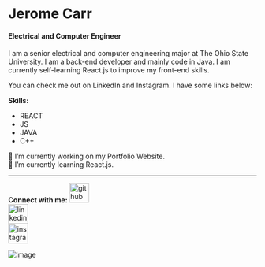 # Jerome Carr
#### Electrical and Computer Engineer  
I am a senior electrical and computer engineering major at The Ohio State University. I am a back-end developer and mainly code in Java. I am currently self-learning React.js to improve my front-end skills. 

You can check me out on LinkedIn and Instagram. I have some links below:

**Skills:**
- REACT
- JS
- JAVA
- C++

🔭 I’m currently working on my Portfolio Website.  
🌱 I’m currently learning React.js.

---

**Connect with me:**
[<img src='https://cdn.jsdelivr.net/npm/simple-icons@3.0.1/icons/github.svg' alt='github' height='40'>](https://github.com/jerroooomee)  
[<img src='https://cdn.jsdelivr.net/npm/simple-icons@3.0.1/icons/linkedin.svg' alt='linkedin' height='40'>](https://www.linkedin.com/in/jeromecarr255/)  
[<img src='https://cdn.jsdelivr.net/npm/simple-icons@3.0.1/icons/instagram.svg' alt='instagram' height='40'>](https://www.instagram.com/jerroooomee/)  

![image](https://github.com/user-attachments/assets/a11d38bb-b4b9-47a3-938f-ce33701f80d7)

